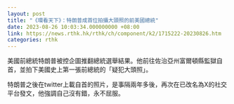 ```yaml
---
layout: post
title: "《環看天下》：特朗普成首位拍攝大頭照的前美國總統"
date: 2023-08-26 10:03:34.000000000 +08:00
link: https://news.rthk.hk/rthk/ch/component/k2/1715222-20230826.htm
categories: rthk
---
```


美國前總統特朗普被控企圖推翻總統選舉結果。他前往佐治亞州富爾頓縣監獄自首，並拍下美國史上第一張前總統的「疑犯大頭照」。

特朗普之後在twitter上載自首的照片，是事隔兩年多後，再次在已改名為X的社交平台發文，他強調自己沒有錯，永不屈服。
